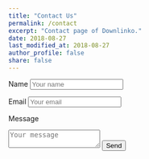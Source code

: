 ```yaml
---
title: "Contact Us"
permalink: /contact
excerpt: "Contact page of Downlinko."
date: 2018-08-27
last_modified_at: 2018-08-27
author_profile: false
share: false
---
```


<form action="https://formspree.io/downlinko.com@gmail.com" method="POST">
  <label for="name">Name</label>
  <input type="text" id="name" name="name" placeholder="Your name">

  <label for="email">Email</label>
  <input type="email" id="email" name="_replyto" placeholder="Your email">

  <label for="message">Message</label>
  <textarea name="message" placeholder="Your message"></textarea>

  <input type="submit" value="Send" class=".btn .btn--primary .btn--success">
</form>
